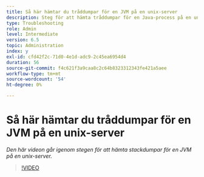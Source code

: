 ```yaml
---
title: Så här hämtar du tråddumpar för en JVM på en unix-server
description: Steg för att hämta tråddumpar för en Java-process på en unix-server
type: Troubleshooting
role: Admin
level: Intermediate
version: 6.5
topic: Administration
index: y
exl-id: cfd42f2c-71d0-4e1d-adc9-2c45ea6954d4
duration: 56
source-git-commit: f4c621f3a9caa8c2c64b8323312343fe421a5aee
workflow-type: tm+mt
source-wordcount: '54'
ht-degree: 0%

---
```


# Så här hämtar du tråddumpar för en JVM på en unix-server

*Den här videon går igenom stegen för att hämta stackdumpar för en JVM på en unix-server.*

>[!VIDEO](https://video.tv.adobe.com/v/335492?quality=12&learn=on)
